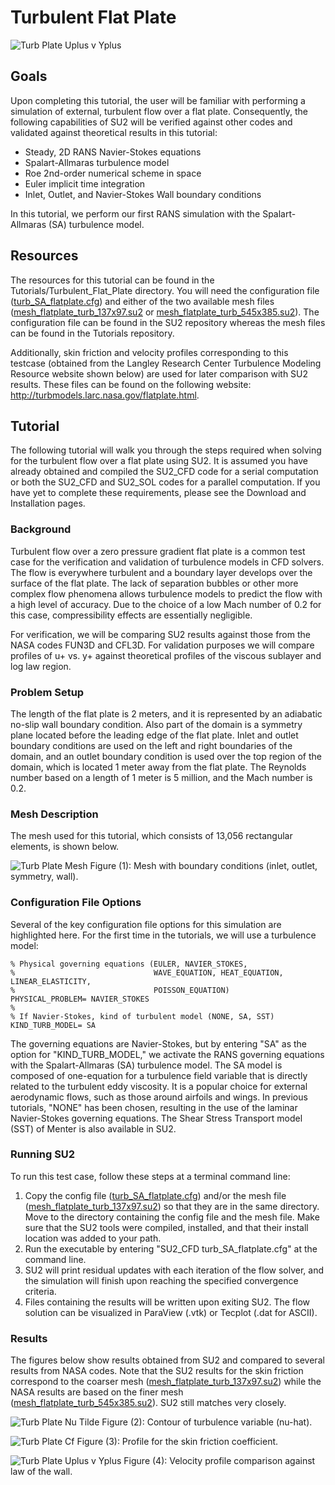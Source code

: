 Turbulent Flat Plate
=====


![Turb Plate Uplus v Yplus](images/turb_plate_uplus_vs_yplus.png)

## Goals

Upon completing this tutorial, the user will be familiar with performing a simulation of external, turbulent flow over a flat plate. Consequently, the following capabilities of SU2 will be verified against other codes and validated against theoretical results in this tutorial:
- Steady, 2D RANS Navier-Stokes equations 
- Spalart-Allmaras turbulence model
- Roe 2nd-order numerical scheme in space
- Euler implicit time integration
- Inlet, Outlet, and Navier-Stokes Wall boundary conditions

In this tutorial, we perform our first RANS simulation with the Spalart-Allmaras (SA) turbulence model.

## Resources

The resources for this tutorial can be found in the Tutorials/Turbulent_Flat_Plate directory. You will need the configuration file ([turb_SA_flatplate.cfg](turb_SA_flatplate.cfg)) and either of the two available mesh files ([mesh_flatplate_turb_137x97.su2](mesh_flatplate_turb_137x97.su2) or [mesh_flatplate_turb_545x385.su2](mesh_flatplate_turb_545x385.su2)). The configuration file can be found in the SU2 repository whereas the mesh files can be found in the Tutorials repository.

Additionally, skin friction and velocity profiles corresponding to this testcase (obtained from the Langley Research Center Turbulence Modeling Resource website shown below) are used for later comparison with SU2 results. These files can be found on the following website: http://turbmodels.larc.nasa.gov/flatplate.html.

## Tutorial

The following tutorial will walk you through the steps required when solving for the turbulent flow over a flat plate using SU2. It is assumed you have already obtained and compiled the SU2_CFD code for a serial computation or both the SU2_CFD and SU2_SOL codes for a parallel computation. If you have yet to complete these requirements, please see the Download and Installation pages.

### Background

Turbulent flow over a zero pressure gradient flat plate is a common test case for the verification and validation of turbulence models in CFD solvers. The flow is everywhere turbulent and a boundary layer develops over the surface of the flat plate. The lack of separation bubbles or other more complex flow phenomena allows turbulence models to predict the flow with a high level of accuracy. Due to the choice of a low Mach number of 0.2 for this case, compressibility effects are essentially negligible. 

For verification, we will be comparing SU2 results against those from the NASA codes FUN3D and CFL3D. For validation purposes we will compare profiles of u+ vs. y+ against theoretical profiles of the viscous sublayer and log law region.  

### Problem Setup

The length of the flat plate is 2 meters, and it is represented by an adiabatic no-slip wall boundary condition. Also part of the domain is a symmetry plane located before the leading edge of the flat plate. Inlet and outlet boundary conditions are used on the left and right boundaries of the domain, and an outlet boundary condition is used over the top region of the domain, which is located 1 meter away from the flat plate. The Reynolds number based on a length of 1 meter is 5 million, and the Mach number is 0.2. 

### Mesh Description

The mesh used for this tutorial, which consists of 13,056 rectangular elements, is shown below.

![Turb Plate Mesh](images/turb_plate_mesh_bcs.png)
Figure (1): Mesh with boundary conditions (inlet, outlet, symmetry, wall).

### Configuration File Options

Several of the key configuration file options for this simulation are highlighted here. For the first time in the tutorials, we will use a turbulence model:
```
% Physical governing equations (EULER, NAVIER_STOKES,
%                               WAVE_EQUATION, HEAT_EQUATION, LINEAR_ELASTICITY,
%                               POISSON_EQUATION)
PHYSICAL_PROBLEM= NAVIER_STOKES
%
% If Navier-Stokes, kind of turbulent model (NONE, SA, SST)
KIND_TURB_MODEL= SA
```
The governing equations are Navier-Stokes, but by entering "SA" as the option for "KIND_TURB_MODEL," we activate the RANS governing equations with the Spalart-Allmaras (SA) turbulence model. The SA model is composed of one-equation for a turbulence field variable that is directly related to the turbulent eddy viscosity. It is a popular choice for external aerodynamic flows, such as those around airfoils and wings. In previous tutorials, "NONE" has been chosen, resulting in the use of the laminar Navier-Stokes governing equations. The Shear Stress Transport model (SST) of Menter is also available in SU2.

### Running SU2

To run this test case, follow these steps at a terminal command line:
 1. Copy the config file ([turb_SA_flatplate.cfg](turb_SA_flatplate.cfg)) and/or the mesh file ([mesh_flatplate_turb_137x97.su2](mesh_flatplate_turb_137x97.su2)) so that they are in the same directory. Move to the directory containing the config file and the mesh file. Make sure that the SU2 tools were compiled, installed, and that their install location was added to your path.
 2. Run the executable by entering "SU2_CFD turb_SA_flatplate.cfg" at the command line.
 3. SU2 will print residual updates with each iteration of the flow solver, and the simulation will finish upon reaching the specified convergence criteria.
 4. Files containing the results will be written upon exiting SU2. The flow solution can be visualized in ParaView (.vtk) or Tecplot (.dat for ASCII).

### Results

The figures below show results obtained from SU2 and compared to several results from NASA codes. Note that the SU2 results for the skin friction correspond to the coarser mesh ([mesh_flatplate_turb_137x97.su2](mesh_flatplate_turb_137x97.su2)) while the NASA results are based on the finer mesh ([mesh_flatplate_turb_545x385.su2](mesh_flatplate_turb_545x385.su2)). SU2 still matches very closely.

![Turb Plate Nu Tilde](images/turb_plate_nu_tilde.png)
Figure (2): Contour of turbulence variable (nu-hat).

![Turb Plate Cf](images/turb_plate_skin_friction.png)
Figure (3): Profile for the skin friction coefficient. 

![Turb Plate Uplus v Yplus](images/turb_plate_uplus_vs_yplus.png)
Figure (4): Velocity profile comparison against law of the wall.

